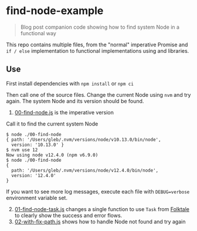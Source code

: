 # find-node-example
> Blog post companion code showing how to find system Node in a functional way

This repo contains multiple files, from the "normal" imperative Promise and `if / else` implementation to functional implementations using []() and []() libraries.

## Use

First install dependencies with `npm install` or `npm ci`

Then call one of the source files. Change the current Node using `nvm` and try again. The system Node and its version should be found.

1. [00-find-node.js](00-find-node.js) is the imperative version

Call it to find the current system Node

```text
$ node ./00-find-node
{ path: '/Users/gleb/.nvm/versions/node/v10.13.0/bin/node',
  version: '10.13.0' }
$ nvm use 12
Now using node v12.4.0 (npm v6.9.0)
$ node ./00-find-node
{
  path: '/Users/gleb/.nvm/versions/node/v12.4.0/bin/node',
  version: '12.4.0'
}
```

If you want to see more log messages, execute each file with `DEBUG=verbose` environment variable set.

2. [01-find-node-task.js](01-find-node-task.js) changes a single function to use `Task` from [Folktale](https://github.com/origamitower/folktale) to clearly show the success and error flows.
3. [02-with-fix-path.js](02-with-fix-path.js) shows how to handle Node not found and try again
